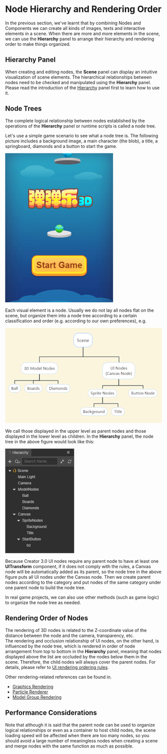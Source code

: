 # Node Hierarchy and Rendering Order

In the previous section, we've learnt that by combining Nodes and Components we can create all kinds of images, texts and interactive elements in a scene. When there are more and more elements in the scene, we can use the **Hierarchy** panel to arrange their hierarchy and rendering order to make things organized.

## Hierarchy Panel

When creating and editing nodes, the **Scene** panel can display an intuitive visualization of scene elements. The hierarchical relationships between nodes need to be checked and manipulated using the **Hierarchy** panel. Please read the introduction of the [Hierarchy](../../editor/hierarchy/index.md) panel first to learn how to use it.

## Node Trees

The complete logical relationship between nodes established by the operations of the **Hierarchy** panel or runtime scripts is called a node tree.

Let's use a simple game scenario to see what a node tree is. The following picture includes a background image, a main character (the blob), a title, a springboard, diamonds and a button to start the game.

![rolling-ball](node-tree/rolling-ball.png)

Each visual element is a node. Usually we do not lay all nodes flat on the scene, but organize them into a node tree according to a certain classification and order (e.g. according to our own preferences), e.g.

![node-tree](node-tree/node-tree.png)

We call those displayed in the upper level as parent nodes and those displayed in the lower level as children. In the **Hierarchy** panel, the node tree in the above figure would look like this:

![in_hierarchy](node-tree/in_hierarchy.png)

Because Creator 3.0 UI nodes require any parent node to have at least one **UITransform** component, if it does not comply with the rules, a Canvas node will be automatically added as its parent, so the node tree in the above figure puts all UI nodes under the Canvas node. Then we create parent nodes according to the category and put nodes of the same category under one parent node to build the node tree.

In real game projects, we can also use other methods (such as game logic) to organize the node tree as needed.

## Rendering Order of Nodes

The rendering of 3D nodes is related to the Z-coordinate value of the distance between the node and the camera, transparency, etc. <br>
The rendering and occlusion relationship of UI nodes, on the other hand, is influenced by the node tree, which is rendered in order of node arrangement from top to bottom in the **Hierarchy** panel, meaning that nodes displayed above the list are occluded by the nodes below them in the scene. Therefore, the child nodes will always cover the parent nodes. For details, please refer to [UI rendering ordering rules](../../ui-system/components/engine/priority.md).

Other rendering-related references can be found in.
- [Graphics Rendering](../../module-map/graphics.md)
- [Particle Renderer](../../particle-system/renderer.md)
- [Model Group Rendering](../../engine/renderable/model-component.md#model-group-rendering)

## Performance Considerations

Note that although it is said that the parent node can be used to organize logical relationships or even as a container to host child nodes, the scene loading speed will be affected when there are too many nodes, so you should avoid a large number of meaningless nodes when creating a scene and merge nodes with the same function as much as possible.
